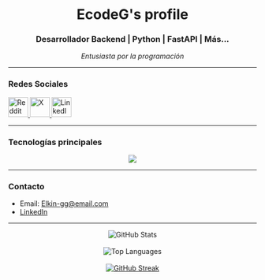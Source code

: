 <h1 align="center">EcodeG's profile</h1>
<h3 align="center">Desarrollador Backend | Python | FastAPI | Más...</h3>
<p align="center"><i>Entusiasta por la programación</i></p>

---

### Redes Sociales

<p align="left">
  <a href="https://www.reddit.com/user/Elkin-gg" target="_blank">
    <img src="https://cdn.jsdelivr.net/gh/devicons/devicon/icons/reddit/reddit-original.svg" width="40" height="40" alt="Reddit"/>
  </a>
  <a href="https://x.com/Elkin-gg" target="_blank">
    <img src="https://cdn.jsdelivr.net/gh/devicons/devicon/icons/twitter/twitter-original.svg" width="40" height="40" alt="X"/>
  </a>
  <a href="https://linkedin.com/in/Elkin-gg" target="_blank">
    <img src="https://cdn.jsdelivr.net/gh/devicons/devicon/icons/linkedin/linkedin-original.svg" width="40" height="40" alt="LinkedIn"/>
  </a>
</p>

---

### Tecnologías principales

<p align="center">
  <a href="https://skillicons.dev">
    <img src="https://skillicons.dev/icons?i=git,aws,cpp,css,discord,docker,postgres,prisma,pug,dynamodb,express,figma,firebase,redis,github,html,java,js,linux,md,materialui,nginx,mongodb,mysql,nextjs,nodejs,postman,py,react,redux,tailwind,ts,vscode,kubernetes&perline=14" />
  </a>
</p>

---

### Contacto

- Email: Elkin-gg@email.com
- [LinkedIn](https://linkedin.com/in/Elkin-gg)

---

<p align="center">
  <!-- Stats Card -->
  <img src="https://github-readme-stats.vercel.app/api?username=Elkin-gg&show_icons=true&theme=tokyonight" alt="GitHub Stats" />
  <br /><br />
  <!-- Top Languages Card -->
  <img src="https://github-readme-stats.vercel.app/api/top-langs/?username=Elkin-gg&layout=compact&theme=tokyonight" alt="Top Languages" />
  <br /><br />
  <!-- Streak Stats Card (corregido) -->
  <a href="https://git.io/streak-stats">
    <img src="https://github-readme-streak-stats.herokuapp.com?user=Elkin-gg&theme=tokyonight" alt="GitHub Streak" />
  </a>
</p>
